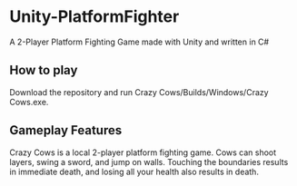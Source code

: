 # Unity-PlatformFighter
A 2-Player Platform Fighting Game made with Unity and written in C#
## How to play
Download the repository and run Crazy Cows/Builds/Windows/Crazy Cows.exe.
## Gameplay Features
Crazy Cows is a local 2-player platform fighting game. Cows can shoot layers, swing a sword, and jump on walls. Touching the boundaries results in immediate death, and losing all your health also results in death. 
